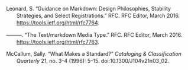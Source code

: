 <div class="csl-bib-body"
style="line-height: 1.35; padding-left: 2em; text-indent:-2em;">

Leonard, S. “Guidance on Markdown: Design Philosophies, Stability
Strategies, and Select Registrations.” RFC. RFC Editor, March 2016.
https://tools.ietf.org/html/rfc7764.

———. “The Text/markdown Media Type.” RFC. RFC Editor, March 2016.
https://tools.ietf.org/html/rfc7763.

McCallum, Sally. “What Makes a Standard?” *Cataloging & Classification
Quarterly* 21, no. 3–4 (1996): 5–15. doi:10.1300/J104v21n03\_02.

</div>
